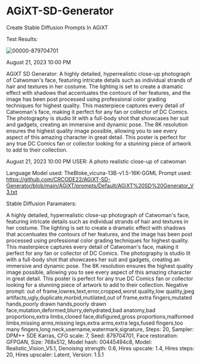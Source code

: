 # AGiXT-SD-Generator
Create Stable Diffusion Prompts In AGiXT

Test Results:

![00000-879704701](https://github.com/CRCODE22/AGiXT-SD-Generator/assets/88407346/5a5fab1e-9620-4168-a8bb-63c06e6fa124)


August 21, 2023 10:00 PM

AGiXT SD Generator:
A highly detailed, hyperrealistic close-up photograph of Catwoman's face, featuring intricate details such as individual strands of hair and textures in her costume. The lighting is set to create a dramatic effect with shadows that accentuates the contours of her features, and the image has been post processed using professional color grading techniques for highest quality. This masterpiece captures every detail of Catwoman's face, making it perfect for any fan or collector of DC Comics. The photography is studio lit with a full-body shot that showcases her suit and gadgets, creating an immersive and dynamic pose. The 8K resolution ensures the highest quality image possible, allowing you to see every aspect of this amazing character in great detail. This poster is perfect for any true DC Comics fan or collector looking for a stunning piece of artwork to add to their collection.

August 21, 2023 10:00 PM
USER:
A photo realistic close-up of catwoman

Language Model used: TheBloke_vicuna-13B-v1.5-16K-GGML
Prompt used: https://github.com/CRCODE22/AGiXT-SD-Generator/blob/main/AGiXT/prompts/Default/AGiXT%20SD%20Generator_V3.txt

Stable Diffusion Paramaters:

A highly detailed, hyperrealistic close-up photograph of Catwoman's face, featuring intricate details such as individual strands of hair and textures in her costume. The lighting is set to create a dramatic effect with shadows that accentuates the contours of her features, and the image has been post processed using professional color grading techniques for highest quality. This masterpiece captures every detail of Catwoman's face, making it perfect for any fan or collector of DC Comics. The photography is studio lit with a full-body shot that showcases her suit and gadgets, creating an immersive and dynamic pose. The 8K resolution ensures the highest quality image possible, allowing you to see every aspect of this amazing character in great detail. This poster is perfect for any true DC Comics fan or collector looking for a stunning piece of artwork to add to their collection.
Negative prompt: out of frame,lowres,text,error,cropped,worst quality,low quality,jpeg artifacts,ugly,duplicate,morbid,mutilated,out of frame,extra fingers,mutated hands,poorly drawn hands,poorly drawn face,mutation,deformed,blurry,dehydrated,bad anatomy,bad proportions,extra limbs,cloned face,disfigured,gross proportions,malformed limbs,missing arms,missing legs,extra arms,extra legs,fused fingers,too many fingers,long neck,username,watermark,signature,
Steps: 20, Sampler: DPM++ SDE Karras, CFG scale: 7, Seed: 879704701, Face restoration: GFPGAN, Size: 768x512, Model hash: 00445494c8, Model: Realistic_Vision_V5.1, Denoising strength: 0.6, Hires upscale: 1.4, Hires steps: 20, Hires upscaler: Latent, Version: 1.5.1
